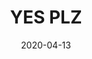 ---
layout: page
title: YES PLZ
permalink: /yes-plz
domain: yesplz.coffee
status: live
tags: coffee
date: 2020-04-13
---